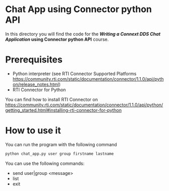 # Chat App using Connector python API

In this directory you will find the code for the **_Writing a Connext DDS Chat Application_ using Connector python API** course. 

# Prerequisites

- Python interpreter (see RTI Connector Supported Platforms https://community.rti.com/static/documentation/connector/1.1.0/api/python/release_notes.html)
- RTI Connector for Python

You can find how to install RTI Connector on https://community.rti.com/static/documentation/connector/1.1.0/api/python/getting_started.html#installing-rti-connector-for-python

# How to use it

You can run the program with the following command

```bash
python chat_app.py user group firstname lastname
```

You can use the following commands:

- send user|group \<message\>
- list
- exit
